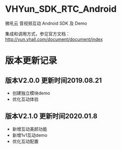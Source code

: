 # VHYun_SDK_RTC_Android
 微吼云 音视频互动 Android SDK 及 Demo 
  
 集成和调用方式，参见官方文档：http://yun.vhall.com/document/document/index
 
# 版本更新记录

## 版本V2.0.0 更新时间2019.08.21
* 创建独立模块demo
* 优化互动体验

## 版本V2.1.0 更新时间2020.01.8
* 新增互动美颜功能
* 新增1v1互动demo
* 优化互动配置

